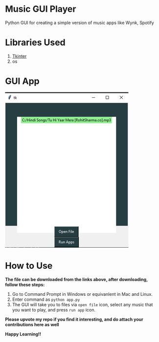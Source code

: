 # Music GUI Player
Python GUI for creating a simple version of music apps like Wynk, Spotify

# Libraries Used

1. [Tkinter](https://docs.python.org/3/library/tkinter.html)
2. os

# GUI App

![](gui.PNG)

# How to Use

**The file can be downloaded from the links above, after downloading, follow these steps:**
1. Go to Command Prompt in Windows or equivanlent in Mac and Linux.
2. Enter command as `python app.py`
3. The GUI will take you to files via `open file` icon, select any music that you want to play, and press `run app` icon.

**Please upvote my repo if you find it interesting, and do attach your contributions here as well**

**Happy Learning!!**
